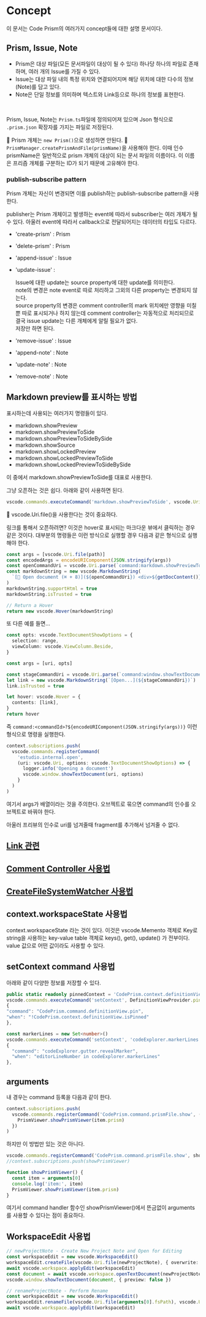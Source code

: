 # Concept

이 문서는 Code Prism의 여러가지 concept들에 대한 설명 문서이다.

## Prism, Issue, Note

- Prism은 대상 파일(모든 문서파일이 대상이 될 수 있다) 하나당 하나의 파일로 존재하며, 여러 개의 Issue를 가질 수 있다.
- Issue는 대상 파일 내의 특정 위치와 연결되어지며 해당 위치에 대한 다수의 정보(Note)를 담고 있다.
- Note은 단일 정보를 의미하며 텍스트와 Link등으로 하나의 정보를 표현한다.

<br>

Prism, Issue, Note는 `Prism.ts`파일에 정의되어져 있으며 Json 형식으로 `.prism.json` 확장자를 가지는 파일로 저장된다.

🚨 Prism 개체는 `new Prism()`으로 생성하면 안된다. 🚨  
`PrismManager.createPrismAndFile(prismName)`을 사용해야 한다. 이때 인수 prismName은 일반적으로 prism 개체의 대상이 되는 문서 파일의 이름이다. 이 이름은 프리즘 개체를 구분하는 ID가 되기 때문에 고유해야 한다.

### publish-subscribe pattern

Prism 개체는 자신이 변경되면 이를 publish하는 publish-subscribe pattern을 사용한다.

publisher는 Prism 개체이고 발생하는 event에 따라서 subscriber는 여러 개체가 될 수 있다. 아울러 event에 따라서 callback으로 전달되어지는 데이터의 타입도 다르다.

- 'create-prism' : Prism
- 'delete-prism' : Prism
- 'append-issue' : Issue
- 'update-issue' :

  Issue에 대한 update는 source property에 대한 update를 의미한다.  
  note의 변경은 note event로 따로 처리하고 그외의 다른 property는 변경되지 않는다.  
  source property의 변경은 comment controller의 mark 위치에만 영향을 미칠 뿐 따로 표시되거나 하지 않는데
  comment controller는 자동적으로 처리되므로 결국 issue update는 다른 개체에게 알릴 필요가 없다.  
  저장만 하면 된다.

- 'remove-issue' : Issue
- 'append-note' : Note
- 'update-note' : Note
- 'remove-note' : Note

## Markdown preview를 표시하는 방법

표시하는데 사용되는 여러가지 명령들이 있다.

- markdown.showPreview
- markdown.showPreviewToSide
- markdown.showPreviewToSideBySide
- markdown.showSource
- markdown.showLockedPreview
- markdown.showLockedPreviewToSide
- markdown.showLockedPreviewToSideBySide

이 중에서 markdown.showPreviewToSide를 대표로 사용한다.

그냥 오픈하는 것은 쉽다. 아래와 같이 사용하면 된다.

```ts
vscode.commands.executeCommand('markdown.showPreviewToSide', vscode.Uri.file(path))
```

🚨 vscode.Uri.file()을 사용한다는 것이 중요하다.

링크를 통해서 오픈하려면? 이것은 hover로 표시되는 마크다운 뷰에서 클릭하는 경우 같은 것이다.
대부분의 명령들은 이런 방식으로 실행할 경우 다음과 같은 형식으로 실행해야 한다.

```ts
const args = [vscode.Uri.file(path)]
const encodedArgs = encodeURIComponent(JSON.stringify(args))
const openCommandUri = vscode.Uri.parse(`command:markdown.showPreviewToSide?${encodedArgs}`)
const markdownString = new vscode.MarkdownString(
  `[🔗 Open document (⌘ + 8)](${openCommandUri}) <div>${getDocContent()}</div>`
)
markdownString.supportHtml = true
markdownString.isTrusted = true

// Return a Hover
return new vscode.Hover(markdownString)
```

또 다른 예를 들면...

```ts
const opts: vscode.TextDocumentShowOptions = {
  selection: range,
  viewColumn: vscode.ViewColumn.Beside,
}

const args = [uri, opts]

const stageCommandUri = vscode.Uri.parse(`command:window.showTextDocument?${encodeURIComponent(JSON.stringify(args))}`)
let link = new vscode.MarkdownString(`[Open...](${stageCommandUri})`)
link.isTrusted = true

let hover: vscode.Hover = {
  contents: [link],
}
return hover
```

즉 `command:<commandId>?${encodeURIComponent(JSON.stringify(args))}` 이런 형식으로 명령을 실행한다.

```ts
context.subscriptions.push(
  vscode.commands.registerCommand(
    'estudio.internal.open',
    (uri: vscode.Uri, options: vscode.TextDocumentShowOptions) => {
      logger.info('Opening a document')
      vscode.window.showTextDocument(uri, options)
    }
  )
)
```

여기서 args가 배열이라는 것을 주의한다. 오브젝트로 묶으면 command의 인수를 오브젝트로 바꿔야 한다.

아울러 프리뷰의 인수로 uri를 넘겨줄때 fragment를 추가해서 넘겨줄 수 없다.

## [Link 관련](./linker.md)

## [Comment Controller 사용법](./comment-controller.md)

## [CreateFileSystemWatcher 사용법](./filesystem-watcher.md)

## context.workspaceState 사용법

context.workspaceState 라는 것이 있다.
이것은 vscode.Memento 객체로 Key로 string을 사용하는 key-value table 객체로 keys(), get(), update() 가 전부이다.
value 값으로 어떤 값이라도 사용할 수 있다.

## setContext command 사용법

아래와 같이 다양한 정보를 저장할 수 있다.

```ts
public static readonly pinnedContext = 'CodePrism.context.definitionView.isPinned'
vscode.commands.executeCommand('setContext', DefinitionViewProvider.pinnedContext, value)
{
"command": "CodePrism.command.definitionView.pin",
"when": "!CodePrism.context.definitionView.isPinned"
},

const markerLines = new Set<number>()
vscode.commands.executeCommand('setContext', 'codeExplorer.markerLines', Array.from(markerLines))
{
  "command": "codeExplorer.gutter.revealMarker",
  "when": "editorLineNumber in codeExplorer.markerLines"
},
```

## arguments

내 경우는 command 등록을 다음과 같이 한다.

```ts
context.subscriptions.push(
  vscode.commands.registerCommand('CodePrism.command.prismFile.show', (item: PrismItem) => {
    PrismViewer.showPrismViewer(item.prism)
  })
)
```

하지만 이 방법만 있는 것은 아니다.

```ts
vscode.commands.registerCommand('CodePrism.command.prismFile.show', showPrismViewer)
//context.subscriptions.push(showPrismViewer)

function showPrismViewer() {
  const item = arguments[0]
  console.log('item:', item)
  PrismViewer.showPrismViewer(item.prism)
}
```

여기서 command handler 함수인 showPrismViewer()에서 뜬금없이 arguments 를 사용할 수 있다는 점이 중요하다.

## WorkspaceEdit 사용법

```ts
// newProjectNote - Create New Project Note and Open for Editing
const workspaceEdit = new vscode.WorkspaceEdit()
workspaceEdit.createFile(vscode.Uri.file(newProjectNote), { overwrite: false })
await vscode.workspace.applyEdit(workspaceEdit)
const document = await vscode.workspace.openTextDocument(newProjectNote)
vscode.window.showTextDocument(document, { preview: false })

// renameProjectNote - Perform Rename
const workspaceEdit = new vscode.WorkspaceEdit()
workspaceEdit.renameFile(vscode.Uri.file(arguments[0].fsPath), vscode.Uri.file(newProjectNote), { overwrite: false })
await vscode.workspace.applyEdit(workspaceEdit)
```
